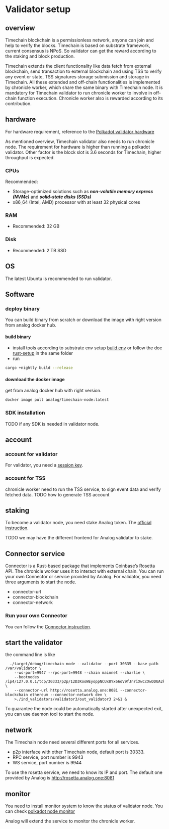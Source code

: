 # Validator setup
## overview
Timechain blockchain is a permissionless network, anyone can join and help to verify the blocks. Timechain is based on substrate framework, current consensus is NPoS. So validator can get the reward according to the staking and block production. 

Timechain extends the client functionality like data fetch from external blockchain, send transaction to external blockchain and using TSS to verify any event or state, TSS signatures storage submission and storage in Timechain. All these extended and off-chain functionalities is implemented by chronicle worker, which share the same binary with Timechain node. It is mandatory for Timechain validator to run chronicle worker to involve in off-chain function execution. Chronicle worker also is rewarded according to its contribution.


## hardware
For hardware requirement, reference to the [Polkadot validator hardware](https://wiki.polkadot.network/docs/maintain-guides-how-to-validate-polkadot#initial-set-up)

As mentioned overview, Timechain validator also needs to run chronicle node. The requirement for hardware is higher than running a polkadot validator. Other factor is the block slot is 3.6 seconds for Timechain, higher throughput is expected.

### CPUs

Recommended:  

- Storage-optimized solutions such as ***non-volatile memory express (NVMe)***
 and ***solid-state disks (SSDs)***
- x86_64 (Intel, AMD) processor with at least 32 physical cores

### RAM

- Recommended: 32 GB

### Disk

- Recommended: 2 TB SSD

## OS
The latest Ubuntu is recommended to run validator.

## Software

### deploy binary
You can build binary from scratch or download the image with right version from analog docker hub.

#### build binary
- install tools according to substrate env setup [build env](https://docs.substrate.io/install/) or follow the doc [rust-setup](./rust-setup.md) in the same folder
- run 
```sh
cargo +nightly build --release
```

#### download the docker image
get from analog docker hub with right version.
```sh
docker image pull analog/timechain-node:latest
```

### SDK installation
TODO
if any SDK is needed in validator node.

## account
### account for validator 
For validator, you need a [session key](https://docs.substrate.io/deploy/keys-and-network-operations/).

### account for TSS
chronicle worker need to run the TSS service, to sign event data and verify fetched data. 
TODO how to generate TSS account




## staking 
To become a validator node, you need stake Analog token. The [official instruction](https://wiki.polkadot.network/docs/maintain-guides-how-to-validate-polkadot#bond-dot).

TODO
we may have the different frontend for Analog validator to stake.

## Connector service
Connector is a Rust-based package that implements Coinbase’s Rosetta API. The chronicle worker uses it to interact with external chain. You can run your own Connector or service provided by Analog.
For validator, you need three arguments to start the node.
- connector-url
- connector-blockchain
- connector-network

### Run your own Connector
You can follow the [Connector instruction](https://github.com/Analog-Labs/chain-connectors#readme).


## start the validator
the command line is like
```
  ./target/debug/timechain-node --validator --port 30335 --base-path /var/validator \
    --ws-port=9947 --rpc-port=9948 --chain mainnet --charlie \
    --bootnodes /ip4/127.0.0.1/tcp/30333/p2p/12D3KooWEyoppNCUx8Yx66oV9fJnriXwCcXwDDUA2kj6vnc6iDEp \
    --connector-url http://rosetta.analog.one:8081 --connector-blockchain ethereum --connector-network dev \
    >./ind_validators/validator3/out_validator3 2>&1 &
```
To guarantee the node could be automatically started after unexpected exit, you can use daemon tool to start the node.

## network
The Timechain node need several different ports for all services.
- p2p interface with other Timechain node, default port is 30333.
- RPC service, port number is 9943
- WS service, port number is 9944

To use the rosetta service, we need to know its IP and port.
The default one provided by Analog is http://rosetta.analog.one:8081

## monitor 
You need to install monitor system to know the status of validator node. You can check [polkadot node monitor](https://wiki.polkadot.network/docs/maintain-guides-how-to-monitor-your-node)

Analog will extend the service to monitor the chronicle worker. 